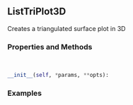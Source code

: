 ## <a id="McUtils.Plots.Plots.ListTriPlot3D">ListTriPlot3D</a>
Creates a triangulated surface plot in 3D

### Properties and Methods
<a id="McUtils.Plots.Plots.ListTriPlot3D.__init__">&nbsp;</a>
```python
__init__(self, *params, **opts): 
```

### Examples
